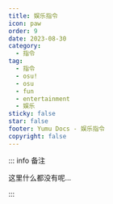 ```yaml
---
title: 娱乐指令
icon: paw
order: 9
date: 2023-08-30
category:
  - 指令
tag:
  - 指令
  - osu!
  - osu
  - fun
  - entertainment
  - 娱乐
sticky: false
star: false
footer: Yumu Docs - 娱乐指令
copyright: false
---
```


::: info 备注

这里什么都没有呢...

:::
